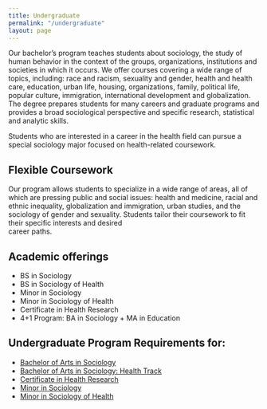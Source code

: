 ```yaml
---
title: Undergraduate
permalink: "/undergraduate"
layout: page
---
```

Our bachelor’s program teaches students about sociology, the study of human behavior in the context of the groups, organizations, institutions and societies in which it occurs. We offer courses covering a wide range of topics, including: race and racism, sexuality and gender, health and health care, education, urban life, housing, organizations, family, political life, popular culture, immigration, international development and globalization. The degree prepares students for many careers and graduate programs and provides a broad sociological perspective and specific research, statistical and analytic skills.

Students who are interested in a career in the health field can pursue a special sociology major focused on health-related coursework.

## Flexible Coursework

Our program allows students to specialize in a wide range of areas, all of which are pressing public and social issues: health and medicine, racial and ethnic inequality,  globalization and immigration, urban studies, and the  sociology of gender and sexuality. Students tailor their coursework to fit their specific interests and desired  
career paths.


## Academic offerings

 - BS in Sociology
 - BS in Sociology of Health
 - Minor in Sociology
 - Minor in Sociology of Health
 - Certificate in Health Research
 - 4+1 Program: BA in Sociology + MA in Education
 
## Undergraduate Program Requirements for:
- [Bachelor of Arts in Sociology](http://bulletin.temple.edu/undergraduate/liberal-arts/sociology/ba-sociology/)
- [Bachelor of Arts in Sociology: Health Track](http://bulletin.temple.edu/undergraduate/liberal-arts/sociology/ba-sociology-health-track/)
- [Certificate in Health Research](http://bulletin.temple.edu/undergraduate/liberal-arts/sociology/certificate-health-research/)
- [Minor in Sociology](http://bulletin.temple.edu/undergraduate/liberal-arts/sociology/minor-sociology/)
- [Minor in Sociology of Health](http://bulletin.temple.edu/undergraduate/liberal-arts/sociology/minor-sociology-health/)
